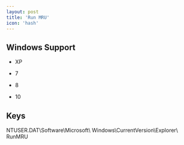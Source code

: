 ```yaml
---
layout: post
title: 'Run MRU'
icon: 'hash'
---
```


## Windows Support

- XP

- 7

- 8

- 10



## Keys

NTUSER.DAT\Software\Microsoft\ Windows\CurrentVersion\Explorer\ RunMRU

